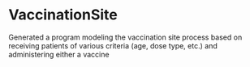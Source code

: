# VaccinationSite
Generated a program modeling the vaccination site process based on receiving patients of various criteria (age, dose type, etc.) and administering either a vaccine

